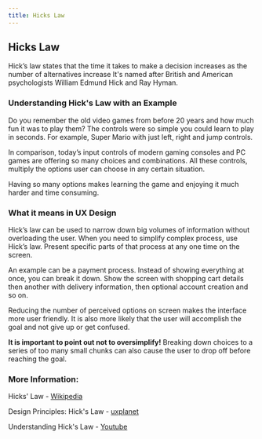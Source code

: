 ```yaml
---
title: Hicks Law
---
```

## Hicks Law

Hick’s law states that the time it takes to make a decision increases as the number of alternatives increase It's named after British and American psychologists William Edmund Hick and Ray Hyman. 

### Understanding Hick's Law with an Example

Do you remember the old video games from before 20 years and how much fun it was to play them? The controls were so simple you could learn to play in seconds. For example, Super Mario with just left, right and jump controls. 

In comparison, today’s input controls of modern gaming consoles and PC games are offering so many choices and combinations. All these controls, multiply the options user can choose in any certain situation.

Having so many options makes learning the game and enjoying it much harder and time consuming.  

### What it means in UX Design
Hick’s law can be used to narrow down big volumes of information without overloading the user. When you need to simplify complex process, use Hick’s law. Present specific parts of that process at any one time on the screen.

An example can be a payment process. Instead of showing everything at once, you can break it down. Show the screen with shopping cart details then another with delivery information, then optional account creation and so on.

Reducing the number of perceived options on screen makes the interface more user friendly. It is also more likely that the user will accomplish the goal and not give up or get confused.

**It is important to point out not to oversimplify!** Breaking down choices to a series of too many small chunks can also cause the user to drop off before reaching the goal.

### More Information:

Hicks' Law - [Wikipedia](https://en.wikipedia.org/wiki/Hick%27s_law)

Design Principles: Hick's Law - [uxplanet](https://uxplanet.org/design-principles-hicks-law-quick-decision-making-3dcc1b1a0632)

Understanding Hick's Law - [Youtube](https://www.youtube.com/watch?v=OU7ekX05UEU)
